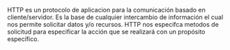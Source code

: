 HTTP es un protocolo de aplicacion para la comunicación basado en cliente/servidor. Es la base de cualquier intercambio de información el cual nos permite solicitar datos y/o recursos.
HTTP nos especifca metodos de solicitud para especificar la acción que se realizará con un propósito específico.